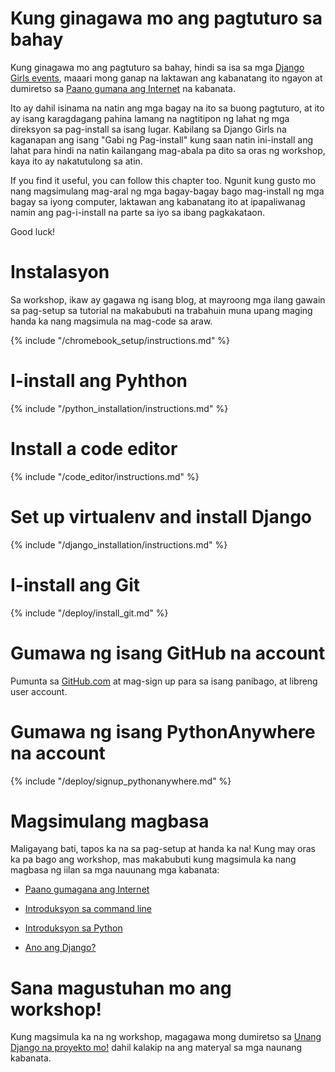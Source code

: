 # Kung ginagawa mo ang pagtuturo sa bahay

Kung ginagawa mo ang pagtuturo sa bahay, hindi sa isa sa mga [Django Girls events](https://djangogirls.org/events/), maaari mong ganap na laktawan ang kabanatang ito ngayon at dumiretso sa [Paano gumana ang Internet](../how_the_internet_works/README.md) na kabanata.

Ito ay dahil isinama na natin ang mga bagay na ito sa buong pagtuturo, at ito ay isang karagdagang pahina lamang na nagtitipon ng lahat ng mga direksyon sa pag-install sa isang lugar. Kabilang sa Django Girls na kaganapan ang isang "Gabi ng Pag-install" kung saan natin ini-install ang lahat para hindi na natin kailangang mag-abala pa dito sa oras ng workshop, kaya ito ay nakatutulong sa atin.

If you find it useful, you can follow this chapter too. Ngunit kung gusto mo nang magsimulang mag-aral ng mga bagay-bagay bago mag-install ng mga bagay sa iyong computer, laktawan ang kabanatang ito at ipapaliwanag namin ang pag-i-install na parte sa iyo sa ibang pagkakataon.

Good luck!

# Instalasyon

Sa workshop, ikaw ay gagawa ng isang blog, at mayroong mga ilang gawain sa pag-setup sa tutorial na makabubuti na trabahuin muna upang maging handa ka nang magsimula na mag-code sa araw.

<!--sec data-title="Chromebook setup (if you're using one)"
data-id="chromebook_setup" data-collapse=true ces--> {% include "/chromebook_setup/instructions.md" %} 

<!--endsec-->

# I-install ang Pyhthon

{% include "/python_installation/instructions.md" %}

# Install a code editor

{% include "/code_editor/instructions.md" %}

# Set up virtualenv and install Django

{% include "/django_installation/instructions.md" %}

# I-install ang Git

{% include "/deploy/install_git.md" %}

# Gumawa ng isang GitHub na account

Pumunta sa [GitHub.com](https://www.github.com) at mag-sign up para sa isang panibago, at libreng user account.

# Gumawa ng isang PythonAnywhere na account

{% include "/deploy/signup_pythonanywhere.md" %}

# Magsimulang magbasa

Maligayang bati, tapos ka na sa pag-setup at handa ka na! Kung may oras ka pa bago ang workshop, mas makabubuti kung magsimula ka nang magbasa ng iilan sa mga nauunang mga kabanata:

* [Paano gumagana ang Internet](../how_the_internet_works/README.md)

* [Introduksyon sa command line](../intro_to_command_line/README.md)

* [Introduksyon sa Python](../python_introduction/README.md)

* [Ano ang Django?](../django/README.md)

# Sana magustuhan mo ang workshop!

Kung magsimula ka na ng workshop, magagawa mong dumiretso sa [Unang Django na proyekto mo!](../django_start_project/README.md) dahil kalakip na ang materyal sa mga naunang kabanata.